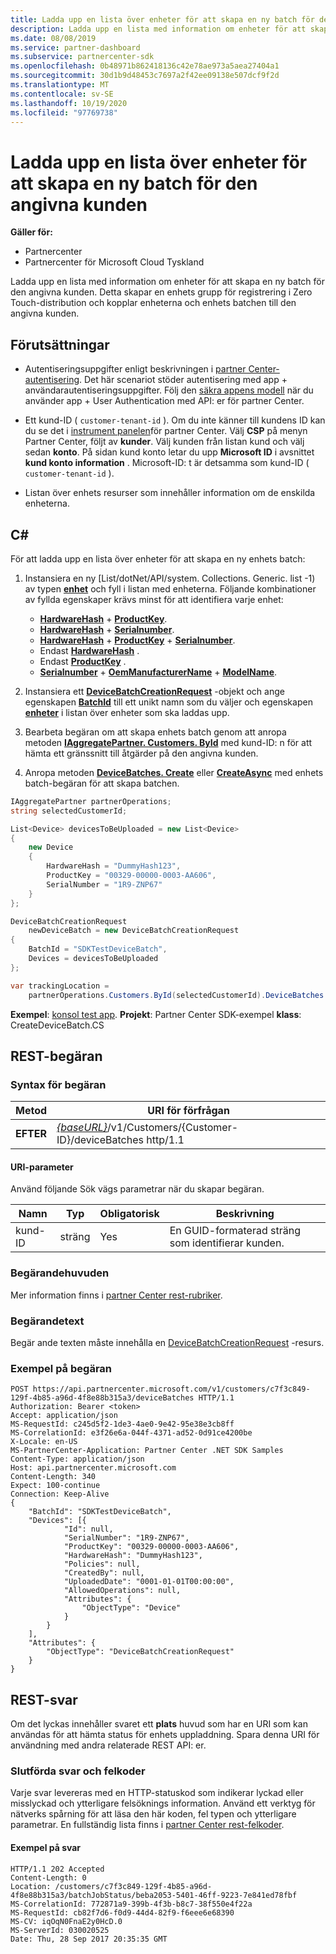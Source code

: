 ```yaml
---
title: Ladda upp en lista över enheter för att skapa en ny batch för den angivna kunden
description: Ladda upp en lista med information om enheter för att skapa en ny batch för den angivna kunden. Detta skapar en enhets grupp för registrering i Zero Touch-distribution och kopplar enheterna och enhets batchen till den angivna kunden.
ms.date: 08/08/2019
ms.service: partner-dashboard
ms.subservice: partnercenter-sdk
ms.openlocfilehash: 0b48971b862418136c42e78ae973a5aea27404a1
ms.sourcegitcommit: 30d1b9d48453c7697a2f42ee09138e507dcf9f2d
ms.translationtype: MT
ms.contentlocale: sv-SE
ms.lasthandoff: 10/19/2020
ms.locfileid: "97769738"
---
```

# <a name="upload-a-list-of-devices-to-create-a-new-batch-for-the-specified-customer"></a>Ladda upp en lista över enheter för att skapa en ny batch för den angivna kunden

**Gäller för:**

- Partnercenter
- Partnercenter för Microsoft Cloud Tyskland

Ladda upp en lista med information om enheter för att skapa en ny batch för den angivna kunden. Detta skapar en enhets grupp för registrering i Zero Touch-distribution och kopplar enheterna och enhets batchen till den angivna kunden.

## <a name="prerequisites"></a>Förutsättningar

- Autentiseringsuppgifter enligt beskrivningen i [partner Center-autentisering](partner-center-authentication.md). Det här scenariot stöder autentisering med app + användarautentiseringsuppgifter. Följ den [säkra appens modell](enable-secure-app-model.md) när du använder app + User Authentication med API: er för partner Center.

- Ett kund-ID ( `customer-tenant-id` ). Om du inte känner till kundens ID kan du se det i [instrument panelen](https://partner.microsoft.com/dashboard)för partner Center. Välj **CSP** på menyn Partner Center, följt av **kunder**. Välj kunden från listan kund och välj sedan **konto**. På sidan kund konto letar du upp **Microsoft ID** i avsnittet **kund konto information** . Microsoft-ID: t är detsamma som kund-ID ( `customer-tenant-id` ).

- Listan över enhets resurser som innehåller information om de enskilda enheterna.

## <a name="c"></a>C\#

För att ladda upp en lista över enheter för att skapa en ny enhets batch:

1. Instansiera en ny [List/dotNet/API/system. Collections. Generic. list -1) av typen [**enhet**](/dotnet/api/microsoft.store.partnercenter.models.devicesdeployment.device) och fyll i listan med enheterna. Följande kombinationer av fyllda egenskaper krävs minst för att identifiera varje enhet:

   - [**HardwareHash**](/dotnet/api/microsoft.store.partnercenter.models.devicesdeployment.device.hardwarehash)  +  [**ProductKey**](/dotnet/api/microsoft.store.partnercenter.models.devicesdeployment.device.productkey).
   - [**HardwareHash**](/dotnet/api/microsoft.store.partnercenter.models.devicesdeployment.device.hardwarehash)  +  [**Serialnumber**](/dotnet/api/microsoft.store.partnercenter.models.devicesdeployment.device.serialnumber).
   - [**HardwareHash**](/dotnet/api/microsoft.store.partnercenter.models.devicesdeployment.device.hardwarehash)  +  [**ProductKey**](/dotnet/api/microsoft.store.partnercenter.models.devicesdeployment.device.productkey)  +  [**Serialnumber**](/dotnet/api/microsoft.store.partnercenter.models.devicesdeployment.device.serialnumber).
   - Endast [**HardwareHash**](/dotnet/api/microsoft.store.partnercenter.models.devicesdeployment.device.hardwarehash) .
   - Endast [**ProductKey**](/dotnet/api/microsoft.store.partnercenter.models.devicesdeployment.device.productkey) .
   - [**Serialnumber**](/dotnet/api/microsoft.store.partnercenter.models.devicesdeployment.device.serialnumber)  +  [**OemManufacturerName**](/dotnet/api/microsoft.store.partnercenter.models.devicesdeployment.device.oemmanufacturername)  +  [**ModelName**](/dotnet/api/microsoft.store.partnercenter.models.devicesdeployment.device.modelname).

2. Instansiera ett [**DeviceBatchCreationRequest**](/dotnet/api/microsoft.store.partnercenter.models.devicesdeployment.devicebatchcreationrequest) -objekt och ange egenskapen [**BatchId**](/dotnet/api/microsoft.store.partnercenter.models.devicesdeployment.devicebatchcreationrequest.batchid) till ett unikt namn som du väljer och egenskapen [**enheter**](/dotnet/api/microsoft.store.partnercenter.models.devicesdeployment.devicebatchcreationrequest.devices) i listan över enheter som ska laddas upp.

3. Bearbeta begäran om att skapa enhets batch genom att anropa metoden [**IAggregatePartner. Customers. ById**](/dotnet/api/microsoft.store.partnercenter.customers.icustomercollection.byid) med kund-ID: n för att hämta ett gränssnitt till åtgärder på den angivna kunden.

4. Anropa metoden [**DeviceBatches. Create**](/dotnet/api/microsoft.store.partnercenter.devicesdeployment.idevicesbatchcollection) eller [**CreateAsync**](/dotnet/api/microsoft.store.partnercenter.devicesdeployment.idevicesbatchcollection) med enhets batch-begäran för att skapa batchen.

```csharp
IAggregatePartner partnerOperations;
string selectedCustomerId;

List<Device> devicesToBeUploaded = new List<Device>
{
    new Device
    {
        HardwareHash = "DummyHash123",
        ProductKey = "00329-00000-0003-AA606",
        SerialNumber = "1R9-ZNP67"
    }
};

DeviceBatchCreationRequest
    newDeviceBatch = new DeviceBatchCreationRequest
{
    BatchId = "SDKTestDeviceBatch",
    Devices = devicesToBeUploaded
};

var trackingLocation =
    partnerOperations.Customers.ById(selectedCustomerId).DeviceBatches.Create(newDeviceBatch);
```

**Exempel**: [konsol test app](console-test-app.md). **Projekt**: Partner Center SDK-exempel **klass**: CreateDeviceBatch.CS

## <a name="rest-request"></a>REST-begäran

### <a name="request-syntax"></a>Syntax för begäran

| Metod   | URI för förfrågan                                                                                   |
|----------|-----------------------------------------------------------------------------------------------|
| **EFTER** | [*{baseURL}*](partner-center-rest-urls.md)/v1/Customers/{Customer-ID}/deviceBatches http/1.1 |

#### <a name="uri-parameter"></a>URI-parameter

Använd följande Sök vägs parametrar när du skapar begäran.

| Namn        | Typ   | Obligatorisk | Beskrivning                                           |
|-------------|--------|----------|-------------------------------------------------------|
| kund-ID | sträng | Yes      | En GUID-formaterad sträng som identifierar kunden. |

### <a name="request-headers"></a>Begärandehuvuden

Mer information finns i [partner Center rest-rubriker](headers.md).

### <a name="request-body"></a>Begärandetext

Begär ande texten måste innehålla en [DeviceBatchCreationRequest](device-deployment-resources.md#devicebatchcreationrequest) -resurs.

### <a name="request-example"></a>Exempel på begäran

```http
POST https://api.partnercenter.microsoft.com/v1/customers/c7f3c849-129f-4b85-a96d-4f8e88b315a3/deviceBatches HTTP/1.1
Authorization: Bearer <token>
Accept: application/json
MS-RequestId: c245d5f2-1de3-4ae0-9e42-95e38e3cb8ff
MS-CorrelationId: e3f26e6a-044f-4371-ad52-0d91ce4200be
X-Locale: en-US
MS-PartnerCenter-Application: Partner Center .NET SDK Samples
Content-Type: application/json
Host: api.partnercenter.microsoft.com
Content-Length: 340
Expect: 100-continue
Connection: Keep-Alive
{
    "BatchId": "SDKTestDeviceBatch",
    "Devices": [{
            "Id": null,
            "SerialNumber": "1R9-ZNP67",
            "ProductKey": "00329-00000-0003-AA606",
            "HardwareHash": "DummyHash123",
            "Policies": null,
            "CreatedBy": null,
            "UploadedDate": "0001-01-01T00:00:00",
            "AllowedOperations": null,
            "Attributes": {
                "ObjectType": "Device"
            }
        }
    ],
    "Attributes": {
        "ObjectType": "DeviceBatchCreationRequest"
    }
}
```

## <a name="rest-response"></a>REST-svar

Om det lyckas innehåller svaret ett **plats** huvud som har en URI som kan användas för att hämta status för enhets uppladdning. Spara denna URI för användning med andra relaterade REST API: er.

### <a name="response-success-and-error-codes"></a>Slutförda svar och felkoder

Varje svar levereras med en HTTP-statuskod som indikerar lyckad eller misslyckad och ytterligare felsöknings information. Använd ett verktyg för nätverks spårning för att läsa den här koden, fel typen och ytterligare parametrar. En fullständig lista finns i [partner Center rest-felkoder](error-codes.md).

#### <a name="response-example"></a>Exempel på svar

```http
HTTP/1.1 202 Accepted
Content-Length: 0
Location: /customers/c7f3c849-129f-4b85-a96d-4f8e88b315a3/batchJobStatus/beba2053-5401-46ff-9223-7e841ed78fbf
MS-CorrelationId: 772871a9-399b-4f3b-b8c7-38f550e4f22a
MS-RequestId: cb82f7d6-f0d9-44d4-82f9-f6eee6e68390
MS-CV: iqOqN0FnaE2y0HcD.0
MS-ServerId: 030020525
Date: Thu, 28 Sep 2017 20:35:35 GMT
```
